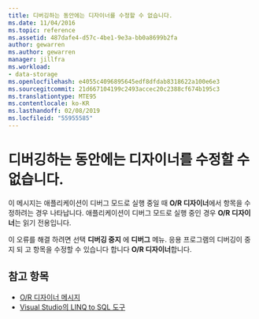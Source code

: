 ```yaml
---
title: 디버깅하는 동안에는 디자이너를 수정할 수 없습니다.
ms.date: 11/04/2016
ms.topic: reference
ms.assetid: 487dafe4-d57c-4be1-9e3a-bb0a8699b2fa
author: gewarren
ms.author: gewarren
manager: jillfra
ms.workload:
- data-storage
ms.openlocfilehash: e4055c4096895645edf8dfdab8318622a100e6e3
ms.sourcegitcommit: 21d667104199c2493accec20c2388cf674b195c3
ms.translationtype: MTE95
ms.contentlocale: ko-KR
ms.lasthandoff: 02/08/2019
ms.locfileid: "55955585"
---
```

# <a name="the-designer-cannot-be-modified-while-debugging"></a>디버깅하는 동안에는 디자이너를 수정할 수 없습니다.

이 메시지는 애플리케이션이 디버그 모드로 실행 중일 때 **O/R 디자이너**에서 항목을 수정하려는 경우 나타납니다. 애플리케이션이 디버그 모드로 실행 중인 경우 **O/R 디자이너**는 읽기 전용입니다.

이 오류를 해결 하려면 선택 **디버깅 중지** 에 **디버그** 메뉴. 응용 프로그램의 디버깅이 중지 되 고 항목을 수정할 수 있습니다 합니다 **O/R 디자이너**합니다.

## <a name="see-also"></a>참고 항목

- [O/R 디자이너 메시지](../data-tools/o-r-designer-messages.md)
- [Visual Studio의 LINQ to SQL 도구](../data-tools/linq-to-sql-tools-in-visual-studio2.md)